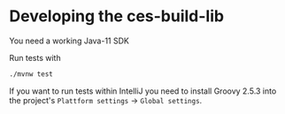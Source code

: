 # Developing the ces-build-lib

You need a working Java-11 SDK

Run tests with
```bash
./mvnw test
```

If you want to run tests within IntelliJ you need to install Groovy 2.5.3 into the project's `Plattform settings` -> `Global settings`. 
